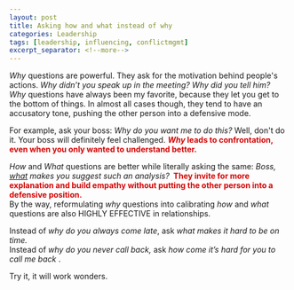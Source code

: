 ```yaml
---
layout: post
title: Asking how and what instead of why
categories: Leadership
tags: [leadership, influencing, conflictmgmt]
excerpt_separator: <!--more-->
---
```


<em>Why</em> questions are powerful.&nbsp;They ask for the motivation behind people's actions. <em>Why didn’t you speak up in the meeting? Why did you tell him?</em>
<br>
<em>Why</em> questions have always been my favorite, because they&nbsp;let&nbsp;you get to the bottom of things.&nbsp;In almost all cases though, they&nbsp;tend to have an accusatory tone,&nbsp;pushing the other person into a defensive mode.<br>
<!--more-->

For example, ask your boss: <em>Why do you want me to do this?&nbsp;</em>Well, don't do it. Your boss will definitely feel challenged. <span style="color:#d40202; font-weight: bold"><em>Why</em>&nbsp;leads to confrontation, even when you only wanted to understand better.</span><br>

<em>How</em> and <em>What</em> questions are better while literally asking&nbsp;the same:&nbsp;<em>Boss, <u>what</u> makes you suggest such an analysis?</em>&nbsp;<span style="color:#d40202; font-weight: bold"> They invite&nbsp;for more explanation and build empathy&nbsp;without putting the other person into a defensive&nbsp;position.&nbsp;</span><br>
By the way, reformulating <em>why</em> questions into calibrating <em>how&nbsp;</em>and <em>what</em> questions are also HIGHLY EFFECTIVE&nbsp;in relationships.<br>

Instead of <em>why do you always come late</em>, ask <em>what makes it hard to be on time.</em>&nbsp;<br>
Instead of <em>why do you never call back,</em>&nbsp;ask <em>how come it’s hard for you to call me back</em>&nbsp;.<br>

Try it, it will work wonders.&nbsp;<br>
